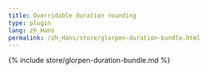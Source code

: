 ```yaml
---
title: Overridable duration rounding
type: plugin
lang: zh_Hans
permalink: /zh_Hans/store/glorpen-duration-bundle.html
---
```


{% include store/glorpen-duration-bundle.md %}
